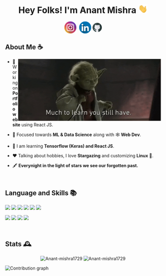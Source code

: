 <h1 align = "center">Hey Folks! I'm Anant Mishra <img src = "static/wave.gif" alt = "" width = "30"/> 
</h1>
<div align ="center">
<a  href="https://instagram.com/anantmishra58" target="blank"><img align="center" src="static/instagram.png" alt="anantmishra58" height="40" width="40" /></a>&nbsp;
<a href="https://www.linkedin.com/in/anant-mishra-886912212" target="blank"><img align="center" src="static/linkedin.png" alt="amishra1729" height="40" width="40" /></a>
<a href="https://github.com/Anant-mishra1729" target="blank"><img align="center" src="static/github.png" alt="amishra1729" height="30" width="30" /></a>
</div>


<h2> About Me ☕</h2>
<img src = "static/yoda.gif" align = "right" height =200/>


- 👷 Working on **Portfolio website** using React JS. 

- 🌱 Focused towards **ML & Data Science** along with 🕸️ **Web Dev**.

- 📖 I am learning **Tensorflow (Keras) and React JS**.

- ❤️ Talking about hobbies, I love **Stargazing** and customizing **Linux** :penguin:.

- 🖋️ **Everynight in the light of stars we see our forgotten past.**


<br/>
<h2>Language and Skills 📚</h2>

![](https://img.shields.io/badge/OS-Arch-informational?style=flat&logo=arch-linux&logoColor=white&color=519a90)
![](https://img.shields.io/badge/Code-C++-informational?style=flat&logo=c%2B%2B&logoColor=white&color=519a90)
![](https://img.shields.io/badge/Code-Python-informational?style=flat&logo=python&logoColor=white&color=519a90)
![](https://img.shields.io/badge/Code-Javascript-informational?style=flat&logo=javascript&logoColor=white&color=519a90)
![](https://img.shields.io/badge/Web-HTML5-informational?style=flat&logo=html5&logoColor=white&color=519a90)
![](https://img.shields.io/badge/Web-CSS3-informational?style=flat&logo=css3&logoColor=white&color=519a90)

![](https://img.shields.io/badge/Web-React-informational?style=flat&logo=react&logoColor=white&color=519a90)
![](https://img.shields.io/badge/Database-MongoDB-informational?style=flat&logo=mongodb&logoColor=white&color=519a90)
![](https://img.shields.io/badge/ML/DL-SkLearn-informational?style=flat&logo=scikit-learn&logoColor=white&color=519a90)
![](https://img.shields.io/badge/ML/DL-Tensorflow-informational?style=flat&logo=tensorflow&logoColor=white&color=519a90)

<br/>
<h2> Stats 🕰️</h2>
<p align = "center">
<img src="https://github-readme-stats.vercel.app/api?username=Anant-mishra1729&show_icons=true&theme=tokyonight&hide_border=true" alt="Anant-mishra1729" width = "49%"/>
<img src="https://github-readme-streak-stats.herokuapp.com?user=Anant-mishra1729&theme=tokyonight&hide_border=true&date_format=M%20j%5B%2C%20Y%5D" alt="Anant-mishra1729" width = "49%"/>
</p>

<img src = "https://activity-graph.herokuapp.com/graph?username=Anant-mishra1729&bg_color=1a1b27&color=628fdb&line=60b4a6&point=ffffff&custom_title=Contribution%20Timeline&hide_border=true&radius=16&area=true&area_color=60b4a6" alt = "Contribution graph"/>


<!--  Credits -->
<!--  Icons -->
<!--  <a href="https://www.flaticon.com/free-icons/instagram" title="instagram icons">Instagram icons created by Freepik - Flaticon</a> -->
<!--  <a href="https://www.flaticon.com/free-icons/github" title="instagram icons">Instagram icons created by Freepik - Flaticon</a> -->
<!--  <a href="https://www.flaticon.com/free-icons/linkedln" title="instagram icons">Instagram icons created by Freepik - Flaticon</a> -->
